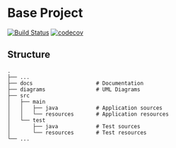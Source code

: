 # Base Project
[![Build Status](https://travis-ci.org/1061-FCU-SE/BaseProject.svg?branch=master)](https://travis-ci.org/1061-FCU-SE/BaseProject)
[![codecov](https://codecov.io/gh/humphrey0925/BaseProject/branch/master/graph/badge.svg)](https://codecov.io/gh/humphrey0925/BaseProject)

## Structure
```
.
├── ...
├── docs                    # Documentation
├── diagrams                # UML Diagrams
├── src
│   ├── main
│   │   ├── java            # Application sources
│   │   └── resources       # Application resources
│   └── test
│       ├── java            # Test sources
│       └── resources       # Test resources
└── ...
```
